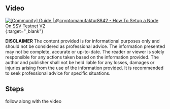 ## Video

[![[Community] Guide | @cryptomanufaktur8842 - How To Setup a Node On SSV Testnet V2](http://img.youtube.com/vi/X85Sxe9yS5U/0.jpg)](https://www.youtube.com/watch?v=X85Sxe9yS5U "[Community] Guide | @cryptomanufaktur8842 - How To Setup a Node On SSV Testnet V2"){:target="\_blank"}

**DISCLAIMER**
The content provided is for informational purposes only and should not be considered as professional advice. The information presented may not be complete, accurate or up-to-date. The reader or viewer is solely responsible for any actions taken based on the information provided. The author and publisher shall not be held liable for any losses, damages or injuries arising from the use of the information provided. It is recommended to seek professional advice for specific situations.

## Steps

follow along with the video